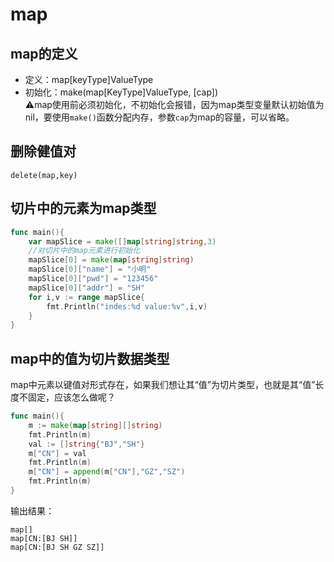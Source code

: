 # map
## map的定义
- 定义：map[keyType]ValueType
- 初始化：make(map[KeyType]ValueType, [cap])  
⚠️map使用前必须初始化，不初始化会报错，因为map类型变量默认初始值为nil，要使用`make()`函数分配内存，参数`cap`为map的容量，可以省略。
## 删除健值对
`delete(map,key)`
## 切片中的元素为map类型
```go
func main(){
	var mapSlice = make([]map[string]string,3)
	//对切片中的map元素进行初始化
	mapSlice[0] = make(map[string]string)
	mapSlice[0]["name"] = "小明"
	mapSlice[0]["pwd"] = "123456"
	mapSlice[0]["addr"] = "SH"
	for i,v := range mapSlice{
		fmt.Println("indes:%d value:%v",i,v)
	}
}
```
## map中的值为切片数据类型
map中元素以键值对形式存在，如果我们想让其“值”为切片类型，也就是其“值”长度不固定，应该怎么做呢？
```go
func main(){
	m := make(map[string][]string)
	fmt.Println(m)
	val := []string{"BJ","SH"}
	m["CN"] = val
	fmt.Println(m)
	m["CN"] = append(m["CN"],"GZ","SZ")
	fmt.Println(m)
}
```
输出结果：
```
map[]
map[CN:[BJ SH]]
map[CN:[BJ SH GZ SZ]]
```